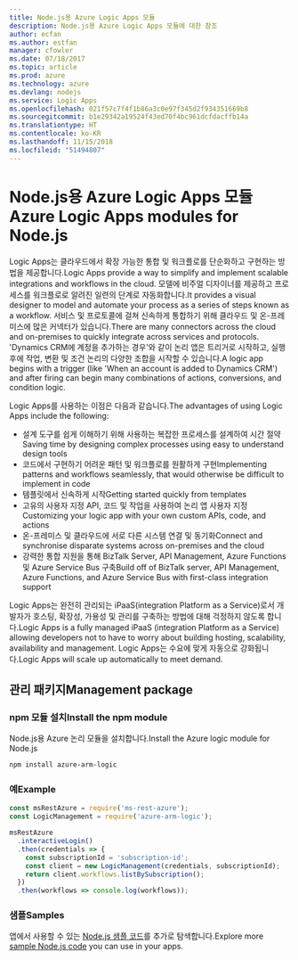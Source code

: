 ```yaml
---
title: Node.js용 Azure Logic Apps 모듈
description: Node.js용 Azure Logic Apps 모듈에 대한 참조
author: ecfan
ms.author: estfan
manager: cfowler
ms.date: 07/18/2017
ms.topic: article
ms.prod: azure
ms.technology: azure
ms.devlang: nodejs
ms.service: Logic Apps
ms.openlocfilehash: 021f57c7f4f1b86a3c0e97f345d2f934351669b8
ms.sourcegitcommit: b1e29342a19524f43ed70f4bc961dcfdacffb14a
ms.translationtype: HT
ms.contentlocale: ko-KR
ms.lasthandoff: 11/15/2018
ms.locfileid: "51494807"
---
```

# <a name="azure-logic-apps-modules-for-nodejs"></a><span data-ttu-id="a36f7-103">Node.js용 Azure Logic Apps 모듈</span><span class="sxs-lookup"><span data-stu-id="a36f7-103">Azure Logic Apps modules for Node.js</span></span>

<span data-ttu-id="a36f7-104">Logic Apps는 클라우드에서 확장 가능한 통합 및 워크플로를 단순화하고 구현하는 방법을 제공합니다.</span><span class="sxs-lookup"><span data-stu-id="a36f7-104">Logic Apps provide a way to simplify and implement scalable integrations and workflows in the cloud.</span></span> <span data-ttu-id="a36f7-105">모델에 비주얼 디자이너를 제공하고 프로세스를 워크플로로 알려진 일련의 단계로 자동화합니다.</span><span class="sxs-lookup"><span data-stu-id="a36f7-105">It provides a visual designer to model and automate your process as a series of steps known as a workflow.</span></span> <span data-ttu-id="a36f7-106">서비스 및 프로토콜에 걸쳐 신속하게 통합하기 위해 클라우드 및 온-프레미스에 많은 커넥터가 있습니다.</span><span class="sxs-lookup"><span data-stu-id="a36f7-106">There are many connectors across the cloud and on-premises to quickly integrate across services and protocols.</span></span> <span data-ttu-id="a36f7-107">'Dynamics CRM에 계정을 추가하는 경우'와 같이 논리 앱은 트리거로 시작하고, 실행 후에 작업, 변환 및 조건 논리의 다양한 조합을 시작할 수 있습니다.</span><span class="sxs-lookup"><span data-stu-id="a36f7-107">A logic app begins with a trigger (like 'When an account is added to Dynamics CRM') and after firing can begin many combinations of actions, conversions, and condition logic.</span></span>

<span data-ttu-id="a36f7-108">Logic Apps를 사용하는 이점은 다음과 같습니다.</span><span class="sxs-lookup"><span data-stu-id="a36f7-108">The advantages of using Logic Apps include the following:</span></span>
- <span data-ttu-id="a36f7-109">설계 도구를 쉽게 이해하기 위해 사용하는 복잡한 프로세스를 설계하여 시간 절약</span><span class="sxs-lookup"><span data-stu-id="a36f7-109">Saving time by designing complex processes using easy to understand design tools</span></span>
- <span data-ttu-id="a36f7-110">코드에서 구현하기 어려운 패턴 및 워크플로를 원활하게 구현</span><span class="sxs-lookup"><span data-stu-id="a36f7-110">Implementing patterns and workflows seamlessly, that would otherwise be difficult to implement in code</span></span>
- <span data-ttu-id="a36f7-111">템플릿에서 신속하게 시작</span><span class="sxs-lookup"><span data-stu-id="a36f7-111">Getting started quickly from templates</span></span>
- <span data-ttu-id="a36f7-112">고유의 사용자 지정 API, 코드 및 작업을 사용하여 논리 앱 사용자 지정</span><span class="sxs-lookup"><span data-stu-id="a36f7-112">Customizing your logic app with your own custom APIs, code, and actions</span></span>
- <span data-ttu-id="a36f7-113">온-프레미스 및 클라우드에 서로 다른 시스템 연결 및 동기화</span><span class="sxs-lookup"><span data-stu-id="a36f7-113">Connect and synchronise disparate systems across on-premises and the cloud</span></span>
- <span data-ttu-id="a36f7-114">강력한 통합 지원을 통해 BizTalk Server, API Management, Azure Functions 및 Azure Service Bus 구축</span><span class="sxs-lookup"><span data-stu-id="a36f7-114">Build off of BizTalk server, API Management, Azure Functions, and Azure Service Bus with first-class integration support</span></span>

<span data-ttu-id="a36f7-115">Logic Apps는 완전히 관리되는 iPaaS(integration Platform as a Service)로서 개발자가 호스팅, 확장성, 가용성 및 관리를 구축하는 방법에 대해 걱정하지 않도록 합니다.</span><span class="sxs-lookup"><span data-stu-id="a36f7-115">Logic Apps is a fully managed iPaaS (integration Platform as a Service) allowing developers not to have to worry about building hosting, scalability, availability and management.</span></span> <span data-ttu-id="a36f7-116">Logic Apps는 수요에 맞게 자동으로 강화됩니다.</span><span class="sxs-lookup"><span data-stu-id="a36f7-116">Logic Apps will scale up automatically to meet demand.</span></span>

## <a name="management-package"></a><span data-ttu-id="a36f7-117">관리 패키지</span><span class="sxs-lookup"><span data-stu-id="a36f7-117">Management package</span></span>

### <a name="install-the-npm-module"></a><span data-ttu-id="a36f7-118">npm 모듈 설치</span><span class="sxs-lookup"><span data-stu-id="a36f7-118">Install the npm module</span></span>

<span data-ttu-id="a36f7-119">Node.js용 Azure 논리 모듈을 설치합니다.</span><span class="sxs-lookup"><span data-stu-id="a36f7-119">Install the Azure logic module for Node.js</span></span>

```bash
npm install azure-arm-logic
```

### <a name="example"></a><span data-ttu-id="a36f7-120">예</span><span class="sxs-lookup"><span data-stu-id="a36f7-120">Example</span></span>

```javascript
const msRestAzure = require('ms-rest-azure');
const LogicManagement = require('azure-arm-logic');

msRestAzure
  .interactiveLogin()
  .then(credentials => {
    const subscriptionId = 'subscription-id';
    const client = new LogicManagement(credentials, subscriptionId);
    return client.workflows.listBySubscription();
  })
  .then(workflows => console.log(workflows));
```

### <a name="samples"></a><span data-ttu-id="a36f7-121">샘플</span><span class="sxs-lookup"><span data-stu-id="a36f7-121">Samples</span></span>

<span data-ttu-id="a36f7-122">앱에서 사용할 수 있는 [Node.js 샘플 코드](https://azure.microsoft.com/resources/samples/?platform=nodejs)를 추가로 탐색합니다.</span><span class="sxs-lookup"><span data-stu-id="a36f7-122">Explore more [sample Node.js code](https://azure.microsoft.com/resources/samples/?platform=nodejs) you can use in your apps.</span></span>

